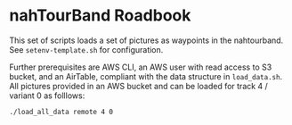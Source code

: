 # nahTourBand Roadbook

This set of scripts loads a set of pictures as waypoints in the nahtourband. 
See `setenv-template.sh` for configuration. 

Further prerequisites are AWS CLI, an AWS user with read access to S3 bucket, 
and an AirTable, compliant with the data structure in `load_data.sh`.
All pictures provided in an AWS bucket and 
can be loaded for track 4 / variant 0 as folllows:

```
./load_all_data remote 4 0
```
